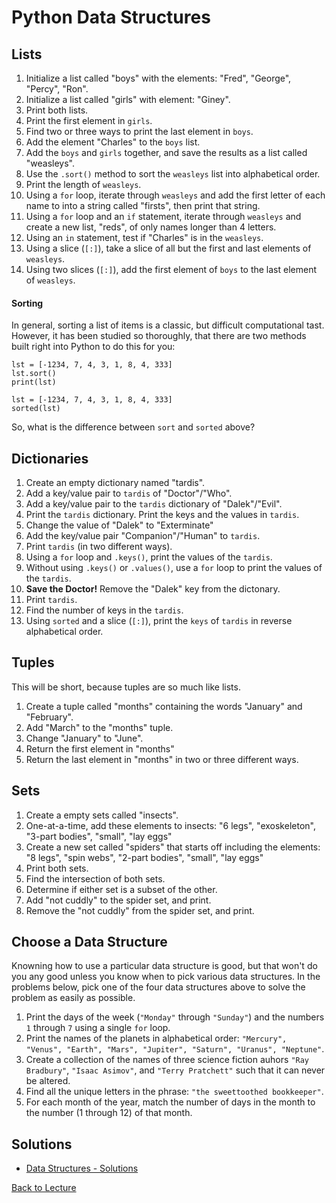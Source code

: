 # Python Data Structures

## Lists

1. Initialize a list called "boys" with the elements: "Fred", "George", "Percy", "Ron".
2. Initialize a list called "girls" with element: "Giney".
3. Print both lists.
4. Print the first element in `girls`.
5. Find two or three ways to print the last element in `boys`.
6. Add the element "Charles" to the `boys` list.
7. Add the `boys` and `girls` together, and save the results as a list called "weasleys".
8. Use the `.sort()` method to sort the `weasleys` list into alphabetical order.
9. Print the length of `weasleys`.
10. Using a `for` loop, iterate through `weasleys` and add the first letter of each name to into a string called "firsts", then print that string.
11. Using a `for` loop and an `if` statement, iterate through `weasleys` and create a new list, "reds", of only names longer than 4 letters.
12. Using an `in` statement, test if "Charles" is in the `weasleys`.
13. Using a slice (`[:]`), take a slice of all but the first and last elements of `weasleys`.
14. Using two slices (`[:]`), add the first element of `boys` to the last element of `weasleys`.

#### Sorting

In general, sorting a list of items is a classic, but difficult computational tast. However, it has been studied so thoroughly, that there are two methods built right into Python to do this for you:

    lst = [-1234, 7, 4, 3, 1, 8, 4, 333]
    lst.sort()
    print(lst)
    
    lst = [-1234, 7, 4, 3, 1, 8, 4, 333]
    sorted(lst)

So, what is the difference between `sort` and `sorted` above?

## Dictionaries

1. Create an empty dictionary named "tardis".
2. Add a key/value pair to `tardis` of "Doctor"/"Who".
3. Add a key/value pair to the `tardis` dictionary of "Dalek"/"Evil".
4. Print the `tardis` dictionary. Print the keys and the values in `tardis`.
5. Change the value of "Dalek" to "Exterminate"
6. Add the key/value pair "Companion"/"Human" to `tardis`.
7. Print `tardis` (in two different ways).
8. Using a `for` loop and `.keys()`, print the values of the `tardis`.
9. Without using `.keys()` or `.values()`, use a `for` loop to print the values of the `tardis`.
10. **Save the Doctor!** Remove the "Dalek" key from the dictonary.
11. Print `tardis`.
12. Find the number of keys in the `tardis`.
13. Using `sorted` and a slice (`[:]`), print the `keys` of `tardis` in reverse alphabetical order.

## Tuples

This will be short, because tuples are so much like lists.

1. Create a tuple called "months" containing the words "January" and "February".
2. Add "March" to the "months" tuple.
3. Change "January" to "June".
4. Return the first element in "months"
5. Return the last element in "months" in two or three different ways.

## Sets

1. Create a empty sets called "insects".
2. One-at-a-time, add these elements to insects: "6 legs", "exoskeleton", "3-part bodies", "small", "lay eggs"
3. Create a new set called "spiders" that starts off including the elements: "8 legs", "spin webs", "2-part bodies", "small", "lay eggs"
4. Print both sets.
5. Find the intersection of both sets.
6. Determine if either set is a subset of the other.
7. Add "not cuddly" to the spider set, and print.
8. Remove the "not cuddly" from the spider set, and print.

## Choose a Data Structure

Knowning how to use a particular data structure is good, but that won't do you any good unless you know when to pick various data structures. In the problems below, pick one of the four data structures above to solve the problem as easily as possible.

1. Print the days of the week (`"Monday"` through `"Sunday"`) and the numbers `1` through `7` using a single `for` loop.
2. Print the names of the planets in alphabetical order: `"Mercury", "Venus", "Earth", "Mars", "Jupiter", "Saturn", "Uranus", "Neptune"`.
3. Create a collection of the names of three science fiction auhors `"Ray Bradbury"`, `"Isaac Asimov"`, and `"Terry Pratchett"` such that it can never be altered.
4. Find all the unique letters in the phrase: `"the sweettoothed bookkeeper"`.
5. For each month of the year, match the number of days in the month to the number (1 through 12) of that month.


## Solutions

 * [Data Structures - Solutions](problem_set_1_solutions.md)

[Back to Lecture](lecture_02.md)
